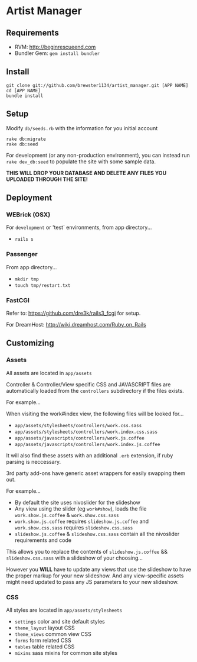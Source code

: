 # Artist Manager

## Requirements

+ RVM: http://beginrescueend.com
+ Bundler Gem: `gem install bundler`

## Install

```
git clone git://github.com/brewster1134/artist_manager.git [APP NAME]
cd [APP NAME]
bundle install
```

## Setup

Modify `db/seeds.rb` with the information for you initial account

```
rake db:migrate
rake db:seed
```

For development (or any non-production environment), you can instead run `rake dev_db:seed` to populate the site with some sample data.

**THIS WILL DROP YOUR DATABASE AND DELETE ANY FILES YOU UPLOADED THROUGH THE SITE!**

## Deployment

### WEBrick (OSX)

For `development` or 'test` environments, from app directory...

+ `rails s`

### Passenger

From app directory...

+ `mkdir tmp`
+ `touch tmp/restart.txt`

### FastCGI

Refer to: https://github.com/dre3k/rails3_fcgi for setup.

For DreamHost: http://wiki.dreamhost.com/Ruby_on_Rails

## Customizing

### Assets

All assets are located in `app/assets`

Controller & Controller/View specific CSS and JAVASCRIPT files are automatically loaded from the `controllers` subdirectory if the files exists.

For example...

When visiting the work#index view, the following files will be looked for...

+ `app/assets/stylesheets/controllers/work.css.sass`
+ `app/assets/stylesheets/controllers/work.index.css.sass`
+ `app/assets/javascripts/controllers/work.js.coffee`
+ `app/assets/javascripts/controllers/work.index.js.coffee`

It will also find these assets with an additional `.erb` extension, if ruby parsing is neccessary.

3rd party add-ons have generic asset wrappers for easily swapping them out.

For example...

+ By default the site uses nivoslider for the slideshow
+ Any view using the slider (eg `work#show`), loads the file `work.show.js.coffee` & `work.show.css.sass` 
+ `work.show.js.coffee` requires `slideshow.js.coffee` and `work.show.css.sass` requires `slideshow.css.sass` 
+ `slideshow.js.coffee` & `slideshow.css.sass` contain all the nivoslider requirements and code

This allows you to replace the contents of `slideshow.js.coffee` && `slideshow.css.sass` with a slideshow of your choosing...

However you **WILL** have to update any views that use the slideshow to have the proper markup for your new slideshow.  And any view-specific assets might need updated to pass any JS parameters to your new slideshow.

### CSS 

All styles are located in `app/assets/stylesheets`

+ `settings`      color and site default styles
+ `theme_layout`  layout CSS
+ `theme_views`   common view CSS
+ `forms`         form related CSS
+ `tables`        table related CSS
+ `mixins`        sass mixins for common site styles